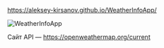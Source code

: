 https://aleksey-kirsanov.github.io/WeatherInfoApp/

![WeatherInfoApp](https://github.com/Aleksey-Kirsanov/WeatherInfoApp/assets/108628088/8668e129-687a-477c-be4f-c65620803169)

Сайт API — https://openweathermap.org/current
